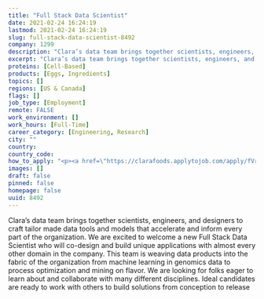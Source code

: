 ```yaml
---
title: "Full Stack Data Scientist"
date: 2021-02-24 16:24:19
lastmod: 2021-02-24 16:24:19
slug: full-stack-data-scientist-8492
company: 1299
description: "Clara’s data team brings together scientists, engineers, and designers to craft tailor made data tools and models that accelerate and inform every part of the organization. We are excited to welcome a new Full Stack Data Scientist who will co-design and build unique applications with almost every other domain in the company. This team is weaving data products into the fabric of the organization from machine learning in genomics data to process optimization and mining on flavor. We are looking for folks eager to learn about and collaborate with many different disciplines."
excerpt: "Clara’s data team brings together scientists, engineers, and designers to craft tailor made data tools and models that accelerate and inform every part of the organization. We are excited to welcome a new Full Stack Data Scientist who will co-design and build unique applications with almost every other domain in the company. This team is weaving data products into the fabric of the organization from machine learning in genomics data to process optimization and mining on flavor. We are looking for folks eager to learn about and collaborate with many different disciplines."
proteins: [Cell-Based]
products: [Eggs, Ingredients]
topics: []
regions: [US & Canada]
flags: []
job_type: [Employment]
remote: FALSE
work_environment: []
work_hours: [Full-Time]
career_category: [Engineering, Research]
city: ""
country: 
country_code: 
how_to_apply: "<p><a href=\"https://clarafoods.applytojob.com/apply/fVr3LmNAuJ/Full-Stack-Data-Scientist?source=ProteinReport\">https://clarafoods.applytojob.com/apply/fVr3LmNAuJ/Full-Stack-Data-Scie…</a></p>"
images: []
draft: false
pinned: false
homepage: false
uuid: 8492
---
```

<p>Clara’s data team brings together scientists, engineers, and designers to craft tailor made data tools and models that accelerate and inform every part of the organization. We are excited to welcome a new Full Stack Data Scientist who will co-design and build unique applications with almost every other domain in the company. This team is weaving data products into the fabric of the organization from machine learning in genomics data to process optimization and mining on flavor. We are looking for folks eager to learn about and collaborate with many different disciplines. Ideal candidates are ready to work with others to build solutions from conception to release</p>
